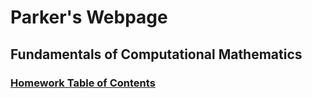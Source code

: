 # Parker's Webpage

## Fundamentals of Computational Mathematics
### [Homework Table of Contents](https://github.com/ParkerBywater718/math4610/blob/master/hw_toc.md)
